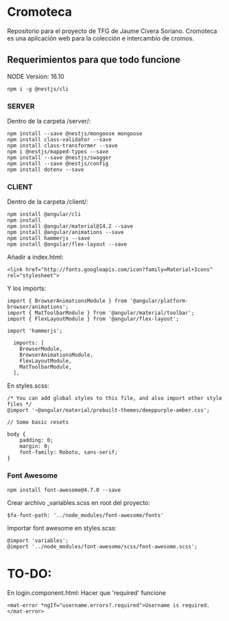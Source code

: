 # Cromoteca
Repositorio para el proyecto de TFG de Jaume Civera Soriano. 
Cromoteca es una aplicación web para la colección e intercambio de cromos.

## Requerimientos para que todo funcione

NODE Version: 16.10

```
npm i -g @nestjs/cli
```

### SERVER
Dentro de la carpeta /server/:
```
npm install --save @nestjs/mongoose mongoose
npm install class-validator --save
npm install class-transformer --save
npm i @nestjs/mapped-types --save
npm install --save @nestjs/swagger
npm install --save @nestjs/config
npm install dotenv --save
```

### CLIENT
Dentro de la carpeta /client/:
```
npm install @angular/cli
npm install
npm install @angular/material@14.2 --save
npm install @angular/animations --save
npm install hammerjs --save
npm install @angular/flex-layout --save
```
Añadir a index.html:
```
<link href="http://fonts.googleapis.com/icon?family=Material+Icons" rel="stylesheet">
```
Y los imports:
```
import { BrowserAnimationsModule } from '@angular/platform-browser/animations';
import { MatToolbarModule } from '@angular/material/toolbar';
import { FlexLayoutModule } from '@angular/flex-layout';
```
```
import 'hammerjs';
```
```
  imports: [
    BrowserModule,
    BrowserAnimationsModule,
    FlexLayoutModule,
    MatToolbarModule,
  ],
```
En styles.scss:
```
/* You can add global styles to this file, and also import other style files */
@import '~@angular/material/prebuilt-themes/deeppurple-amber.css';

// Some basic resets

body {
    padding: 0;
    margin: 0;
    font-family: Roboto, sans-serif;
}
```
### Font Awesome
```
npm install font-awesome@4.7.0 --save
```
Crear archivo _variables.scss en root del proyecto:
```
$fa-font-path: '../node_modules/font-awesome/fonts'
```
Importar font awesome en styles.scss:
```
@import 'variables';
@import '../node_modules/font-awesome/scss/font-awesome.scss';
```

# TO-DO:

En login.component.html:
Hacer que 'required' funcione
```
<mat-error *ngIf="username.errors?.required">Username is required.</mat-error>
```
